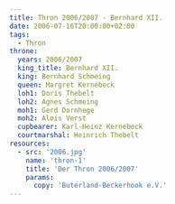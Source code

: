 ```yaml
---
title: Thron 2006/2007 - Bernhard XII.
date: 2006-07-16T20:00:00+02:00
tags:
  - Thron
throne:
  years: 2006/2007
  king_title: Bernhard XII.
  king: Bernhard Schmeing
  queen: Margret Kernebeck
  loh1: Doris Thebelt
  loh2: Agnes Schmeing
  moh1: Gerd Dornhege
  moh2: Alois Verst
  cupbearer: Karl-Heinz Kernebeck
  courtmarshal: Heinrich Thebelt
resources:
  - src: '2006.jpg'
    name: 'thron-1'
    title: 'Der Thron 2006/2007'
    params:
      copy: 'Buterland-Beckerhook e.V.'
---
```

